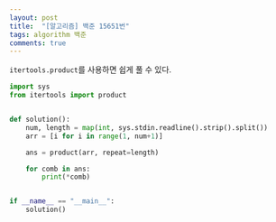 ```yaml
---
layout: post
title:  "[알고리즘] 백준 15651번"
tags: algorithm 백준
comments: true
---
```


`itertools.product`를 사용하면 쉽게 풀 수 있다.

```python
import sys
from itertools import product


def solution():
    num, length = map(int, sys.stdin.readline().strip().split())
    arr = [i for i in range(1, num+1)]

    ans = product(arr, repeat=length)

    for comb in ans:
        print(*comb)


if __name__ == "__main__":
    solution()

```